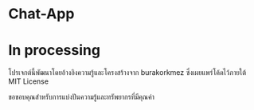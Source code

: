 # Chat-App

# In processing

โปรเจกต์นี้พัฒนาโดยอ้างอิงความรู้และโครงสร้างจาก burakorkmez
ซึ่งเผยแพร่โค้ดไว้ภายใต้ MIT License

ขอขอบคุณสำหรับการแบ่งปันความรู้และทรัพยากรที่มีคุณค่า
